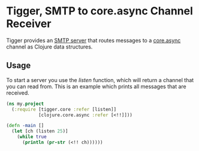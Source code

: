 
# Tigger, SMTP to core.async Channel Receiver

Tigger provides an [SMTP server](https://code.google.com/p/subethasmtp/) that
routes messages to a [core.async](https://github.com/clojure/core.async) channel
as Clojure data structures.

## Usage

To start a server you use the _listen_ function, which will return a channel
that you can read from.  This is an example which prints all messages that
are received.

```clojure
(ns my.project
  (:require [tigger.core :refer [listen]]
            [clojure.core.async :refer [<!!]]))

(defn -main []
  (let [ch (listen 25)]
    (while true
      (println (pr-str (<!! ch))))))
```


